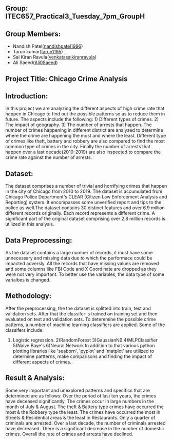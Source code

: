 ## Group: ITEC657_Practical3_Tuesday_7pm_GroupH

## Group Members: 

 - Nandish Patel([nandishpatel1996](https://github.com/nandishpatel1996))
 - Tarun kumar([tarun1195](https://github.com/tarun1195))
 - Sai Kiran Ravula([venkatasaikiranravula](https://github.com/venkatasaikiranravula))
 - Ali Saeed([Ali0Saeed](https://github.com/Ali0Saeed))

## Project Title: Chicago Crime Analysis

## Introduction:
In this project we are analyzing the different aspects of high crime rate that happen in Chicago to find out the possible patterns so as to reduce them in future. The aspects include the following:
        1) Different types of crimes.
        2) The impact of geography.
        3) The number of arrests that happen. 
The number of crimes happening in different district are analyzed to determine where the crime are happening the most and where the least. Different type of crimes like theft, battery and robbery are also compared to find the most common type of crimes in the city. Finally the number of arrests that happen over a last decade(2010-2019) are also inspected to compare the crime rate against the number of arrests. 
       
## Dataset: 
The dataset comprises a number of trivial and horrifying crimes that happen in the city of Chicago from 2010 to 2019. The dataset is accumulated from Chicago Police Department's CLEAR (Citizen Law Enforcement Analysis and Reporting) system. It encompasses some unverified report and tips to the police as well.The dataset contains 30 distinct features and over 6.9 million different records originally. Each record represents a different crime. A significant part of the original dataset comprising over 2.8 million records is utilized in this analysis.

## Data Preprocessing:
 As the dataset contains a large number of records, it must have some unnecessary and missing data due to which the performace could be impacted adversly. All the records that have missing values are removed and some columns like FBI Code and X Coordinate are dropped as they were not very important. To better use the variables, the data type of some varialbes is changed. 
                    
## Methodology:
After the preprocessing, the the dataset is splitted into train, test and validation sets. After that the classifer is trained on training set and then evaluated on test and validation sets.
To deteremine the possible crime patterns, a number of machine learning classifiers are applied. Some of the classifers include:
1) Logistic regression.
2)RandomForest
3)GaussianNB
4)MLPClassifier
5)Naive Baye's
6)Neural Network
In addition to that various python plotting libraries like 'seaborn', 'pyplot' and 'matplot' are utilized to determine pattterns, make comparisons and finding the impact of different aspects of crimes.

## Result & Analysis: 
Some very important and unexplored patterns and specifics that are determined are as follows:
  Over the period of last ten years, the  crimes have deceased significantly.
  The crimes occur in large numbers  in the month of July & August.
  The theft &  Battery type crimes have occurred the most & the Robbery  type the least.
  The crimes have occurred  the most in Streets & Residential areas & the least  in Restaurants.
  Only a quarter of criminals are arrested.
  Over a last decade, the number of criminals arrested have decreased.
  There is a significant decrease in the number of domestic crimes.
  Overall the rate of crimes and arrests have declined.









